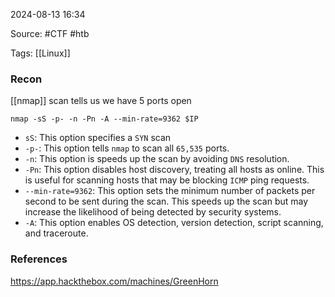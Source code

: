 
2024-08-13 16:34

Source: #CTF #htb 

Tags: [[Linux]]
### Recon

[[nmap]] scan tells us we have 5 ports open 
```
nmap -sS -p- -n -Pn -A --min-rate=9362 $IP
```
- `sS`: This option specifies a `SYN` scan  
- `-p-`: This option tells `nmap` to scan all `65,535` ports.  
- `-n`: This option is speeds up the scan by avoiding `DNS` resolution.  
- `-Pn`: This option disables host discovery, treating all hosts as online. This is useful for scanning hosts that may be blocking `ICMP` ping requests.  
- `--min-rate=9362`: This option sets the minimum number of packets per second to be sent during the scan. This speeds up the scan but may increase the likelihood of being detected by security systems.  
- `-A`: This option enables OS detection, version detection, script scanning, and traceroute.


















### References
https://app.hackthebox.com/machines/GreenHorn